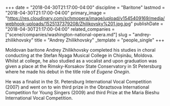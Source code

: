 +++
date = "2018-04-30T21:17:00-04:00"
discipline = "Baritone"
lastmod = "2018-04-30T21:17:00-04:00"
primary_image = "https://res.cloudinary.com/schmopera/image/upload/v1545409169/media/webhook-uploads/1525137379208/Zhilikovsky%201.jpg.jpg"
publishDate = "2018-04-30T21:17:00-04:00"
related_companies = ["scene/companies/washington-national-opera.md"]
slug = "andrey-zhilikhovsky"
title = "Andrey Zhilikhovsky"
_template = "people_single"
+++

Moldovan baritone Andrey Zhilikhovsky completed his studies in choral conducting at the Stefan Nyaga Musical College in Chișinău, Moldova. Whilst at college, he also studied as a vocalist and upon graduation was given a place at the Rimsky-Korsakov State Conservatory in St Petersburg where he made his debut in the title role of *Eugene Onegin*.

He was a finalist in the St. Petersburg International Vocal Competition (2007) and went on to win third prize in the Obraztsova International Competition for Young Singers (2009) and third Prize at the Maria Bieshu International Vocal Competition.
